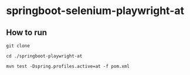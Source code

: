 # springboot-selenium-playwright-at

## How to run
`git clone`

`cd ./springboot-playwright-at`

`mvn test -Dspring.profiles.active=at -f pom.xml`